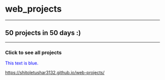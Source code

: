 # web_projects

<hr>
<h2>50 projects in 50 days :)</h2>

<hr>
<h3 >Click to see all projects&nbsp;&nbsp;&nbsp;&nbsp;&nbsp;</h3>

<p style="color:blue">This text is blue.</p>

https://shitoletushar3132.github.io/web-projects/
